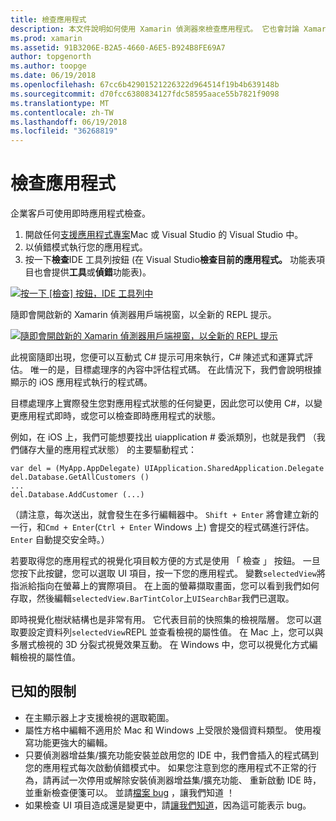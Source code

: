 ```yaml
---
title: 檢查應用程式
description: 本文件說明如何使用 Xamarin 偵測器來檢查應用程式。 它也會討論 Xamarin Inspector 工具的限制。
ms.prod: xamarin
ms.assetid: 91B3206E-B2A5-4660-A6E5-B924B8FE69A7
author: topgenorth
ms.author: toopge
ms.date: 06/19/2018
ms.openlocfilehash: 67cc6b42901521226322d964514f19b4b639148b
ms.sourcegitcommit: d70fcc6380834127fdc58595aace55b7821f9098
ms.translationtype: MT
ms.contentlocale: zh-TW
ms.lasthandoff: 06/19/2018
ms.locfileid: "36268819"
---
```

# <a name="inspecting-live-applications"></a>檢查應用程式

企業客戶可使用即時應用程式檢查。

1. 開啟任何[支援應用程式專案](~/tools/inspector/install.md#supported-platforms)Mac 或 Visual Studio 的 Visual Studio 中。
1. 以偵錯模式執行您的應用程式。
1. 按一下**檢查**IDE 工具列按鈕 (在 Visual Studio**檢查目前的應用程式。** 功能表項目也會提供**工具**或**偵錯**功能表)。

[![](inspect-images/mac-heres-the-button.png "按一下 [檢查] 按鈕，IDE 工具列中")](inspect-images/mac-heres-the-button.png#lightbox)

隨即會開啟新的 Xamarin 偵測器用戶端視窗，以全新的 REPL 提示。

[![](inspect-images/inspector-0.7.0-map-inspect-small.png "隨即會開啟新的 Xamarin 偵測器用戶端視窗，以全新的 REPL 提示")](inspect-images/inspector-0.7.0-map-inspect.png#lightbox)

此視窗隨即出現，您便可以互動式 C# 提示可用來執行，C# 陳述式和運算式評估。 唯一的是，目標處理序的內容中評估程式碼。 在此情況下，我們會說明根據顯示的 iOS 應用程式執行的程式碼。

目標處理序上實際發生您對應用程式狀態的任何變更，因此您可以使用 C#，以變更應用程式即時，或您可以檢查即時應用程式的狀態。

例如，在 iOS 上，我們可能想要找出 uiapplication # 委派類別，也就是我們 （我們儲存大量的應用程式狀態） 的主要驅動程式：

    var del = (MyApp.AppDelegate) UIApplication.SharedApplication.Delegate
    del.Database.GetAllCustomers ()
    ...
    del.Database.AddCustomer (...)

（請注意，每次送出，就會發生在多行編輯器中。 `Shift + Enter` 將會建立新的一行，和`Cmd + Enter`(`Ctrl + Enter` Windows 上) 會提交的程式碼進行評估。 `Enter` 自動提交安全時。）

若要取得您的應用程式的視覺化項目較方便的方式是使用 「 檢查 」 按鈕。 一旦您按下此按鍵，您可以選取 UI 項目，按一下您的應用程式。 變數`selectedView`將指派給指向在螢幕上的實際項目。 在上面的螢幕擷取畫面，您可以看到我們如何存取，然後編輯`selectedView.BarTintColor`上`UISearchBar`我們已選取。

即時視覺化樹狀結構也是非常有用。 它代表目前的快照集的檢視階層。 您可以選取要設定資料列`selectedView`REPL 並查看檢視的屬性值。 在 Mac 上，您可以與多層式檢視的 3D 分裂式視覺效果互動。 在 Windows 中，您可以視覺化方式編輯檢視的屬性值。

## <a name="known-limitations"></a>已知的限制

 - 在主顯示器上才支援檢視的選取範圍。
 - 屬性方格中編輯不適用於 Mac 和 Windows 上受限於幾個資料類型。 使用複寫功能更強大的編輯。
 - 只要偵測器增益集/擴充功能安裝並啟用您的 IDE 中，我們會插入的程式碼到您的應用程式每次啟動偵錯模式中。 如果您注意到您的應用程式不正常的行為，請再試一次停用或解除安裝偵測器增益集/擴充功能、 重新啟動 IDE 時，並重新檢查便箋可以。 並請[檔案 bug](~/tools/inspector/install.md#reporting-bugs) ，讓我們知道 ！
 - 如果檢查 UI 項目造成還是變更中，請[讓我們知道](~/tools/inspector/install.md#reporting-bugs)，因為這可能表示 bug。

